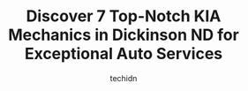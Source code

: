---
layout: ampstory
image: https://images.unsplash.com/photo-1508974491678-7ec251d629fd?ixlib=rb-4.0.3&ixid=MnwxMjA3fDB8MHxwaG90by1wYWdlfHx8fGVufDB8fHx8&auto=format&fit=crop&w=640&h=853&q=80
author: techidn
featured: false
description: Trust your vehicles maintenance and repairs to the 7 best KIA Mechanic in Dickinson ND, USA. With their extensive experience, cutting-edge technology, and commitment to customer satisfactio
title: Discover 7 Top-Notch KIA Mechanics in Dickinson ND for Exceptional Auto Services
cover:
   title: Discover 7 Top-Notch KIA Mechanics in Dickinson ND for Exceptional Auto Services
   subtitle: Rickpate
   background: https://images.unsplash.com/photo-1508974491678-7ec251d629fd?ixlib=rb-4.0.3&ixid=MnwxMjA3fDB8MHxwaG90by1wYWdlfHx8fGVufDB8fHx8&auto=format&fit=crop&w=640&h=853&q=80

pages: 
 - layout: thirds
   top: <h1>#1 East End Towing</h1>
   bottom: "<p>These guys came in clutch, we had a driver having fuel filter issues, not only did they get him off of the road they followed him back to their shop and made sure everyth</p>"
   background: https://www.knot35.com/toplist/wp-content/uploads/2023/06/best-kia-mechanic-1-in-dickinson-nd-1685837352.jpeg
   backgroundblur: true
 - layout: thirds
   top: <h1>#2 Chads Automotive Clinic</h1>
   bottom: "<p>302 E Villard St, Dickinson, ND 58601, United States</p>"
   background: https://www.knot35.com/toplist/wp-content/uploads/2023/06/best-kia-mechanic-2-in-dickinson-nd-1685837352.jpeg
   cta:
      link: https://www.knot35.com/toplist/discover-7-top-notch-kia-mechanics-in-dickinson-nd-for-exceptional-auto-services/
      text: Discover 7 Top-Notch KIA Mechanics in Dickinson ND for Exceptional Auto Services
 - layout: thirds
   top: <h1>#3 R & R Auto Farm & Electric Inc</h1>
   bottom: "<p>117 21st St E, Dickinson, ND 58601, United States</p>"
   background: https://www.knot35.com/toplist/wp-content/uploads/2023/06/best-kia-mechanic-3-in-dickinson-nd-1685837352.jpeg
   cta:
      link: https://www.knot35.com/toplist/discover-7-top-notch-kia-mechanics-in-dickinson-nd-for-exceptional-auto-services/
      text: Discover 7 Top-Notch KIA Mechanics in Dickinson ND for Exceptional Auto Services
 - layout: thirds
   top: <h1>#4 Westlie Truck Center- Dickinson</h1>
   bottom: "<p>985 29th Ave E, Dickinson, ND 58601, United States</p>"
   background: https://images.unsplash.com/photo-1618005182384-a83a8bd57fbe?ixlib=rb-4.0.3&ixid=MnwxMjA3fDB8MHxwaG90by1wYWdlfHx8fGVufDB8fHx8&auto=format&fit=crop&w=640&h=853&q=80
   cta:
      link: https://www.knot35.com/toplist/discover-7-top-notch-kia-mechanics-in-dickinson-nd-for-exceptional-auto-services/
      text: Discover 7 Top-Notch KIA Mechanics in Dickinson ND for Exceptional Auto Services
 - layout: thirds
   top: <h1>#5 Rays Auto Electric</h1>
   bottom: "<p>2585 4th St E, Dickinson, ND 58601, United States</p>"
   background: https://images.unsplash.com/photo-1549241520-425e3dfc01cb?ixlib=rb-4.0.3&ixid=MnwxMjA3fDB8MHxwaG90by1wYWdlfHx8fGVufDB8fHx8&auto=format&fit=crop&w=640&h=853&q=80
   cta:
      link: https://www.knot35.com/toplist/discover-7-top-notch-kia-mechanics-in-dickinson-nd-for-exceptional-auto-services/
      text: Discover 7 Top-Notch KIA Mechanics in Dickinson ND for Exceptional Auto Services
 - layout: thirds
   top: <h1>#6 Simon Truck and Auto Center</h1>
   bottom: "<p>174 22nd St E, Dickinson, ND 58601, United States</p>"
   background: https://images.unsplash.com/photo-1602536052359-ef94c21c5948?ixlib=rb-4.0.3&ixid=MnwxMjA3fDB8MHxwaG90by1wYWdlfHx8fGVufDB8fHx8&auto=format&fit=crop&w=640&h=853&q=80
   cta:
      link: https://www.knot35.com/toplist/discover-7-top-notch-kia-mechanics-in-dickinson-nd-for-exceptional-auto-services/
      text: Discover 7 Top-Notch KIA Mechanics in Dickinson ND for Exceptional Auto Services
 - layout: thirds
   top: <h1>#7 Meyer Industries LLC.</h1>
   bottom: "<p>4310 Sims St, Dickinson, ND 58601, United States</p>"
   background: https://images.unsplash.com/photo-1567360425618-1594206637d2?ixlib=rb-4.0.3&ixid=MnwxMjA3fDB8MHxwaG90by1wYWdlfHx8fGVufDB8fHx8&auto=format&fit=crop&w=640&h=853&q=80
   cta:
      link: https://www.knot35.com/toplist/discover-7-top-notch-kia-mechanics-in-dickinson-nd-for-exceptional-auto-services/
      text: Discover 7 Top-Notch KIA Mechanics in Dickinson ND for Exceptional Auto Services
 - layout: thirds
   middle: Continue reading...
   background: https://images.unsplash.com/photo-1608411404720-c8f0417bcdba?ixlib=rb-4.0.3&ixid=MnwxMjA3fDB8MHxwaG90by1wYWdlfHx8fGVufDB8fHx8&auto=format&fit=crop&w=640&h=853&q=80
   cta:
      link: https://www.knot35.com/toplist/discover-7-top-notch-kia-mechanics-in-dickinson-nd-for-exceptional-auto-services/
      text: Discover 7 Top-Notch KIA Mechanics in Dickinson ND for Exceptional Auto Services
      
---